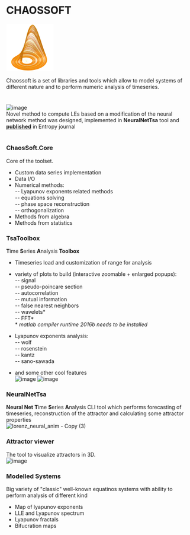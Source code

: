 # CHAOSSOFT #
![chaossoft](./icon.png)

Chaossoft is a set of libraries and tools which allow to model systems of different nature and to perform numeric analysis of timeseries.  
#
![image](https://user-images.githubusercontent.com/3007588/216699510-040c0477-6688-4856-bf9f-ae64a98228db.png)  
Novel method to compute LEs based on a modification of the neural network method was designed, implemented in **NeuralNetTsa** tool and **[published](https://www.mdpi.com/1099-4300/20/3/175)** in Entropy journal

#
### ChaosSoft.Core ###
Core of the toolset.

* Custom data series implementation
* Data I/O
* Numerical methods:  
-- Lyapunov exponents related methods  
-- equations solving  
-- phase space reconstruction  
-- orthogonalization  
* Methods from algebra
* Methods from statistics

### TsaToolbox ###
**T**ime **S**eries **A**nalysis **Toolbox**
* Timeseries load and customization of range for analysis
* variety of plots to build (interactive zoomable + enlarged popups):  
-- signal  
-- pseudo-poincare section  
-- autocorrelation  
-- mutual information  
-- false nearest neighbors  
-- wavelets*  
-- FFT*  
\* _matlab compiler runtime 2016b needs to be installed_  

* Lyapunov exponents analysis:  
-- wolf  
-- rosenstein  
-- kantz  
-- sano-sawada

* and some other cool features  
![image](https://user-images.githubusercontent.com/3007588/215598157-78cfb33e-c3f1-4d32-b14e-35abfc993e92.png)
![image](https://user-images.githubusercontent.com/3007588/215598217-7b96639b-c24d-4948-a929-e9237992463f.png)


### NeuralNetTsa ###

**Neural Net** **T**ime **S**eries **A**nalysis 
CLI tool which performs forecasting of timeseries, reconstruction of the attractor and calculating some attractor properties  
![lorenz_neural_anim - Copy (3)](https://user-images.githubusercontent.com/3007588/216692942-e23af69b-19a5-41ad-9ecb-f9bf1b02269e.gif)


### Attractor viewer ###
The tool to visualize attractors in 3D.  
![image](https://user-images.githubusercontent.com/3007588/216684098-041eb1da-e405-4976-992f-b4bd87e37bf0.png)


### Modelled Systems ###
Big variety of "classic" well-known equatinos systems with ability to perform analysis of different kind
* Map of lyapunov exponents
* LLE and Lyapunov spectrum
* Lyapunov fractals
* Bifucration maps
